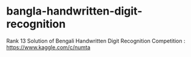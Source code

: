 # bangla-handwritten-digit-recognition
Rank 13 Solution of  Bengali Handwritten Digit Recognition Competition : https://www.kaggle.com/c/numta
